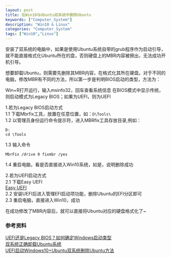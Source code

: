 ```yaml
---
layout: post
title: 在Win10与Ubuntu双系统中删除Ubuntu
keywords: ["Computer_System"]
description: "Win10 & Linux"
categories: "Computer_System"
tags: ["Win10","Linux"]
---
```


安装了双系统的电脑中，如果是使用Ubuntu系统自带的grub程序作为启动引导，就不能直接格式化Ubuntu所在的盘，否则硬盘上的MBR内容被擦出，无法成功开机引导。

想要卸载Ubuntu，则需要先删除其MBR内容，在格式化其所在硬盘。对于不同的电脑，修改MBR有不同的方法，所以第一步是判明BIOS启动的类型，方法为：

Win+R打开运行，输入msinfo32，回车查看系统信息
在BIOS模式中显示传统，则启动模式为Legacy BIOS；如果为UEFI，则为UEFI

1.若为Legacy BIOS启动方式  
1.1 下载Mbrfix工具，放置在任意位置，如：`D\Tools\`  
1.2 以管理员身份运行命令提示符，进入MBRfix工具存放目录,例如：

	D:
	cd \Tools

1.3 输入命令

	MbrFix /drive 0 fixmbr /yes
	
1.4 重启电脑，看是否直接进入Win10系统，如是，说明删除成功  

2.若为UEFI启动方式  
2.1 下载Easy UEFI  
[Easy UEFI](https://www.easyuefi.com/index-cn.html)  
2.2 安装UEFI后进入管理EFI启动项功能，删除Ubuntu的EFI分区即可  
2.3 重启电脑，直接进入Win10，成功

在成功修改了MBR内容后，就可以直接将Ubuntu对应的硬盘格式化了~

### 参考资料

[UEFI还是Legacy BIOS？如何确定Windows启动类型](https://www.ithome.com/html/win10/146588.htm)  
[双系统正确卸载Ubuntu系统](https://blog.csdn.net/wae42675/article/details/78821910)  
[UEFI启动Windows10+Ubuntu双系统删除Ubuntu方法](https://blog.csdn.net/tjuyanming/article/details/64929901)
